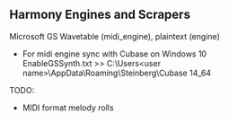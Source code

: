 ## Harmony Engines and Scrapers  
Microsoft GS Wavetable (midi_engine), plaintext (engine)  
  
 -  For midi engine sync with Cubase on Windows 10  
EnableGSSynth.txt >> C:\Users\<user name>\AppData\Roaming\Steinberg\Cubase 14_64

TODO:  
 - MIDI format melody rolls 
